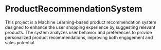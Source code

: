 # ProductRecommendationSystem
This project is a Machine Learning-based product recommendation system designed to enhance the user shopping experience by suggesting relevant products. The system analyzes user behavior and preferences to provide personalized product recommendations, improving both engagement and sales potential.
